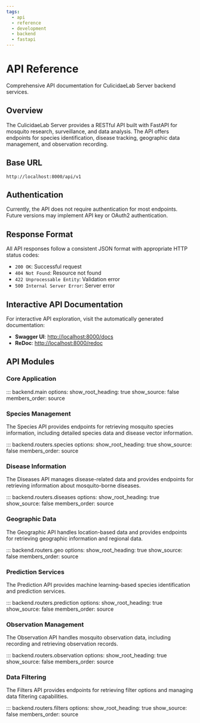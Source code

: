 ```yaml
---
tags:
  - api
  - reference
  - development
  - backend
  - fastapi
---
```


# API Reference

Comprehensive API documentation for CulicidaeLab Server backend services.

## Overview

The CulicidaeLab Server provides a RESTful API built with FastAPI for mosquito research, surveillance, and data analysis. The API offers endpoints for species identification, disease tracking, geographic data management, and observation recording.

## Base URL

```
http://localhost:8000/api/v1
```

## Authentication

Currently, the API does not require authentication for most endpoints. Future versions may implement API key or OAuth2 authentication.

## Response Format

All API responses follow a consistent JSON format with appropriate HTTP status codes:

- `200 OK`: Successful request
- `404 Not Found`: Resource not found
- `422 Unprocessable Entity`: Validation error
- `500 Internal Server Error`: Server error

## Interactive API Documentation

For interactive API exploration, visit the automatically generated documentation:

- **Swagger UI**: [http://localhost:8000/docs](http://localhost:8000/docs)
- **ReDoc**: [http://localhost:8000/redoc](http://localhost:8000/redoc)

## API Modules

### Core Application

::: backend.main
    options:
      show_root_heading: true
      show_source: false
      members_order: source
      
### Species Management

The Species API provides endpoints for retrieving mosquito species information, including detailed species data and disease vector information.

::: backend.routers.species
    options:
      show_root_heading: true
      show_source: false
      members_order: source

### Disease Information

The Diseases API manages disease-related data and provides endpoints for retrieving information about mosquito-borne diseases.

::: backend.routers.diseases
    options:
      show_root_heading: true
      show_source: false
      members_order: source

### Geographic Data

The Geographic API handles location-based data and provides endpoints for retrieving geographic information and regional data.

::: backend.routers.geo
    options:
      show_root_heading: true
      show_source: false
      members_order: source

### Prediction Services

The Prediction API provides machine learning-based species identification and prediction services.

::: backend.routers.prediction
    options:
      show_root_heading: true
      show_source: false
      members_order: source

### Observation Management

The Observation API handles mosquito observation data, including recording and retrieving observation records.

::: backend.routers.observation
    options:
      show_root_heading: true
      show_source: false
      members_order: source

### Data Filtering

The Filters API provides endpoints for retrieving filter options and managing data filtering capabilities.

::: backend.routers.filters
    options:
      show_root_heading: true
      show_source: false
      members_order: source